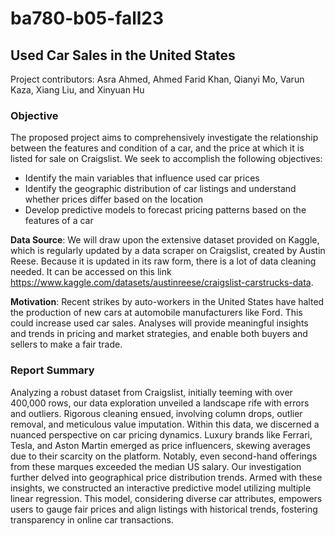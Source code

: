 # ba780-b05-fall23

## Used Car Sales in the United States

Project contributors: Asra Ahmed, Ahmed Farid Khan, Qianyi Mo, Varun Kaza, Xiang Liu, and Xinyuan Hu

### Objective
The proposed project aims to comprehensively investigate the relationship between the features and condition of a car, and the price at which it is listed for sale on Craigslist. We seek to accomplish the following objectives:
* Identify the main variables that influence used car prices
* Identify the geographic distribution of car listings and understand whether prices differ based on the location
* Develop predictive models to forecast pricing patterns based on the features of a car

**Data Source**: We will draw upon the extensive dataset provided on Kaggle, which is regularly updated by a data scraper on Craigslist, created by Austin Reese. Because it is updated in its raw form, there is a lot of data cleaning needed. It can be accessed on this link https://www.kaggle.com/datasets/austinreese/craigslist-carstrucks-data.

**Motivation**: Recent strikes by auto-workers in the United States have halted the production of new cars at automobile manufacturers like Ford. This could increase used car sales. Analyses will provide meaningful insights and trends in pricing and market strategies, and enable both buyers and sellers to make a fair trade.

### Report Summary
Analyzing a robust dataset from Craigslist, initially teeming with over 400,000 rows, our data exploration unveiled a landscape rife with errors and outliers. Rigorous cleaning ensued, involving column drops, outlier removal, and meticulous value imputation. Within this data, we discerned a nuanced perspective on car pricing dynamics. Luxury brands like Ferrari, Tesla, and Aston Martin emerged as price influencers, skewing averages due to their scarcity on the platform. Notably, even second-hand offerings from these marques exceeded the median US salary. Our investigation further delved into geographical price distribution trends. Armed with these insights, we constructed an interactive predictive model utilizing multiple linear regression. This model, considering diverse car attributes, empowers users to gauge fair prices and align listings with historical trends, fostering transparency in online car transactions.
